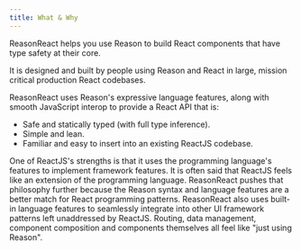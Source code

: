 ```yaml
---
title: What & Why
---
```


ReasonReact helps you use Reason to build React components that have type safety at their core.

It is designed and built by people using Reason and React in large, mission critical production React codebases.

ReasonReact uses Reason's expressive language features, along with smooth JavaScript interop to provide a React API that is:

- Safe and statically typed (with full type inference).
- Simple and lean.
- Familiar and easy to insert into an existing ReactJS codebase.

One of ReactJS's strengths is that it uses the programming language's features to implement framework features. It is often said that ReactJS feels like an extension of the programming language.  ReasonReact pushes that philosophy further because the Reason syntax and language features are a better match for React programming patterns.  ReasonReact also uses built-in language features to seamlessly integrate into other UI framework patterns left unaddressed by ReactJS. Routing, data management, component composition and components themselves all feel like "just using Reason".
